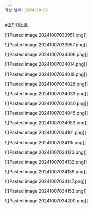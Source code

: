 ```yaml
---
작성 날짜: 2024-10-02
---
```


#코딩테스트 

![[Pasted image 20241007033951.png]]

![[Pasted image 20241007033957.png]]

![[Pasted image 20241007034006.png]]



![[Pasted image 20241007034014.png]]

![[Pasted image 20241007034019.png]]

![[Pasted image 20241007034026.png]]

![[Pasted image 20241007034033.png]]

![[Pasted image 20241007034040.png]]

![[Pasted image 20241007034045.png]]

![[Pasted image 20241007034053.png]]

![[Pasted image 20241007034101.png]]

![[Pasted image 20241007034115.png]]

![[Pasted image 20241007034123.png]]


![[Pasted image 20241007034132.png]]


![[Pasted image 20241007034139.png]]


![[Pasted image 20241007034147.png]]


![[Pasted image 20241007034153.png]]


![[Pasted image 20241007034200.png]]
